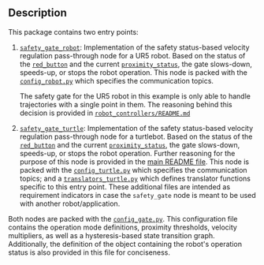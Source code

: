 ## Description
This package contains two entry points:
1. [`safety_gate_robot`](./safety_watchdog/safety_gate_robot.py): Implementation of the safety status-based velocity regulation pass-through node for a UR5 robot. Based on the status of the [`red_button`](../safety_monitor/safety_monitor/red_button.py) and the current [`proximity_status`](../safety_monitor/safety_monitor/proximity_sensor.py), the gate slows-down, speeds-up, or stops the robot operation. This node is packed with the [`config_robot.py`](./safety_watchdog/config_robot.py) which specifies the communication topics.

    The safety gate for the UR5 robot in this example is only able to handle trajectories with a single point in them. The reasoning behind this decision is provided in [`robot_controllers/README.md`](../robot_controllers/README.md#L7)

2. [`safety_gate_turtle`](./safety_watchdog/safety_gate_turtle.py): Implementation of the safety status-based velocity regulation pass-through node for a turtlebot. Based on the status of the [`red_button`](../safety_monitor/safety_monitor/red_button.py) and the current [`proximity_status`](../safety_monitor/safety_monitor/proximity_sensor.py), the gate slows-down, speeds-up, or stops the robot operation. Further reasoning for the purpose of this node is provided in the [main README file](../../README.md#L90). This node is packed with the [`config_turtle.py`](./safety_watchdog/config_turtle.py) which specifies the communication topics; and a [`translators_turtle.py`](./safety_watchdog/translators_turtle.py) which defines translator functions specific to this entry point. These additional files are intended as requirement indicators in case the `safety_gate` node is meant to be used with another robot/application.

Both nodes are packed with the [`config_gate.py`](./safety_watchdog/config_gate.py). This configuration file contains the operation mode definitions, proximity thresholds, velocity multipliers, as well as a hysteresis-based state transition graph. Additionally, the definition of the object containing the robot's operation status is also provided in this file for conciseness.